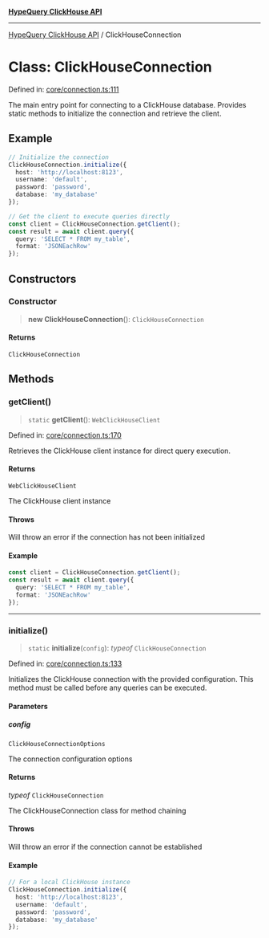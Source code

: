 [**HypeQuery ClickHouse API**](../README.md)

***

[HypeQuery ClickHouse API](../globals.md) / ClickHouseConnection

# Class: ClickHouseConnection

Defined in: [core/connection.ts:111](https://github.com/hypequery/hypequery/blob/3a853586c0085fc2ab37dc87d6e763ba6887182a/packages/clickhouse/src/core/connection.ts#L111)

The main entry point for connecting to a ClickHouse database.
Provides static methods to initialize the connection and retrieve the client.

## Example

```typescript
// Initialize the connection
ClickHouseConnection.initialize({
  host: 'http://localhost:8123',
  username: 'default',
  password: 'password',
  database: 'my_database'
});

// Get the client to execute queries directly
const client = ClickHouseConnection.getClient();
const result = await client.query({
  query: 'SELECT * FROM my_table',
  format: 'JSONEachRow'
});
```

## Constructors

### Constructor

> **new ClickHouseConnection**(): `ClickHouseConnection`

#### Returns

`ClickHouseConnection`

## Methods

### getClient()

> `static` **getClient**(): `WebClickHouseClient`

Defined in: [core/connection.ts:170](https://github.com/hypequery/hypequery/blob/3a853586c0085fc2ab37dc87d6e763ba6887182a/packages/clickhouse/src/core/connection.ts#L170)

Retrieves the ClickHouse client instance for direct query execution.

#### Returns

`WebClickHouseClient`

The ClickHouse client instance

#### Throws

Will throw an error if the connection has not been initialized

#### Example

```typescript
const client = ClickHouseConnection.getClient();
const result = await client.query({
  query: 'SELECT * FROM my_table',
  format: 'JSONEachRow'
});
```

***

### initialize()

> `static` **initialize**(`config`): *typeof* `ClickHouseConnection`

Defined in: [core/connection.ts:133](https://github.com/hypequery/hypequery/blob/3a853586c0085fc2ab37dc87d6e763ba6887182a/packages/clickhouse/src/core/connection.ts#L133)

Initializes the ClickHouse connection with the provided configuration.
This method must be called before any queries can be executed.

#### Parameters

##### config

`ClickHouseConnectionOptions`

The connection configuration options

#### Returns

*typeof* `ClickHouseConnection`

The ClickHouseConnection class for method chaining

#### Throws

Will throw an error if the connection cannot be established

#### Example

```typescript
// For a local ClickHouse instance
ClickHouseConnection.initialize({
  host: 'http://localhost:8123',
  username: 'default',
  password: 'password',
  database: 'my_database'
});
```
